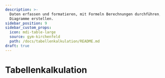 ```yaml
---
description: >-
  Daten erfassen und formatieren, mit Formeln Berechnungen durchführen, einfache
  Diagramme erstellen.
sidebar_position: 9
sidebar_custom_props:
  icon: mdi-table-large
  source: gym-kirchenfeld
  path: /docs/tabellenkalkulation/README.md
draft: true
---
```


# Tabellenkalkulation

<FeatureCategories/>

